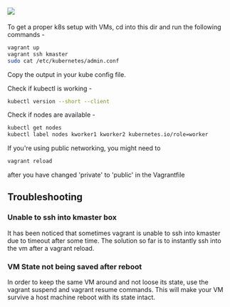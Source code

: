 # ![](https://upload.wikimedia.org/wikipedia/commons/thumb/8/87/Vagrant.png/150px-Vagrant.png)


To get a proper k8s setup with VMs, cd into this dir and run the following commands -
```sh
vagrant up
vagrant ssh kmaster
sudo cat /etc/kubernetes/admin.conf
```

Copy the output in your kube config file. 

Check if kubectl is working -
```sh
kubectl version --short --client
```

Check if nodes are available -
```sh
kubectl get nodes
kubectl label nodes kworker1 kworker2 kubernetes.io/role=worker
```
If you're using public networking, you might need to
 ```sh
vagrant reload
```
after you have changed 'private' to 'public' in the Vagrantfile

## Troubleshooting

### Unable to ssh into kmaster box

It has been noticed that sometimes vagrant is unable to ssh into kmaster due to timeout after some time. The solution so far is to instantly ssh into the vm after a vagrant reload.

### VM State not being saved after reboot

In order to keep the same VM around and not loose its state, use the vagrant suspend and vagrant resume commands. This will make your VM survive a host machine reboot with its state intact.
